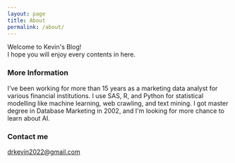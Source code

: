 ```yaml
---
layout: page
title: About
permalink: /about/
---
```


Welcome to Kevin's Blog!  
I hope you will enjoy every contents in here.

### More Information

I've been working for more than 15 years as a marketing data analyst for various financial institutions. I use SAS, R, and Python for statistical modelling like machine learning, web crawling, and text mining. I got master degree in Database Marketing in 2002, and I'm looking for more chance to learn about AI.

### Contact me

[drkevin2022@gmail.com](mailto:drkevin2022@gmail.com)
